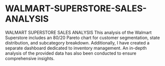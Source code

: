 # WALMART-SUPERSTORE-SALES-ANALYSIS
WALMART SUPERSTORE SALES ANALYSIS
This analysis of the Walmart Superstore includes an 80/20 Pareto chart for customer segmentation, state distribution, and subcategory breakdown. Additionally, I have created a separate dashboard dedicated to inventory management. An in-depth analysis of the provided data has also been conducted to ensure comprehensive insights.
